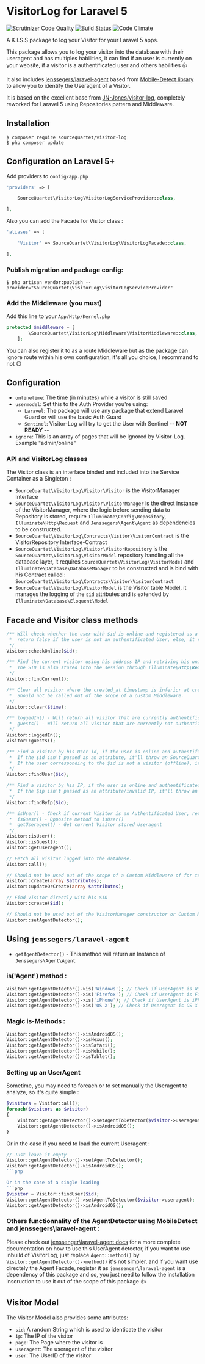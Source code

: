 # VisitorLog for Laravel 5
[![Scrutinizer Code Quality](https://scrutinizer-ci.com/g/SourceQuartet/visitor-log/badges/quality-score.png?b=master)](https://scrutinizer-ci.com/g/SourceQuartet/visitor-log/?branch=master) [![Build Status](https://scrutinizer-ci.com/g/SourceQuartet/visitor-log/badges/build.png?b=master)](https://scrutinizer-ci.com/g/SourceQuartet/visitor-log/build-status/master) [![Code Climate](https://codeclimate.com/github/SourceQuartet/visitor-log/badges/gpa.svg)](https://codeclimate.com/github/SourceQuartet/visitor-log)


A K.I.S.S package to log your Visitor for your Laravel 5 apps.

This package allows you to log your visitor into the database with their useragent and has multiples habilities, it can find if an user is currently on your website, if a visitor is a authentificated user and others habilities :+1:

It also includes [jenssegers/laravel-agent](https://github.com/jenssegers/laravel-agent) based from [Mobile-Detect library](https://github.com/serbanghita/Mobile-Detect) to allow you to identify the Useragent of a Visitor.

It is based on the excellent base from [JN-Jones/visitor-log](https://github.com/JN-Jones/visitor-log), completely reworked for Laravel 5 using Repositories pattern and Middleware.

## Installation

```
$ composer require sourcequartet/visitor-log
$ php composer update
```

## Configuration on Laravel 5+
Add providers to `config/app.php`
```php
'providers' => [

    SourceQuartet\VisitorLog\VisitorLogServiceProvider::class,

],
```

Also you can add the Facade for Visitor class :

```php
'aliases' => [

	'Visitor' => SourceQuartet\VisitorLog\VisitorLogFacade::class,

],
```

### Publish migration and package config:

```
$ php artisan vendor:publish --provider="SourceQuartet\VisitorLog\VisitorLogServiceProvider"
```

### Add the Middleware (you must)

Add this line to your `App/Http/Kernel.php`

```php
protected $middleware = [
        \SourceQuartet\VisitorLog\Middleware\VisitorMiddleware::class,
    ];
```

You can also register it to as a route Middleware but as the package can ignore route within his own configuration, it's all you choice, I recommand to not :yum:

## Configuration

 * `onlinetime`: The time (in minutes) while a visitor is still saved
 * `usermodel`: Set this to the Auth Provider you're using:
 	* `Laravel`: The package will use any package that extend Laravel Guard or will use the basic Auth Guard
 	* `Sentinel`: Visitor-Log will try to get the User with Sentinel **-- NOT READY --**
 * `ignore`: This is an array of pages that will be ignored by Visitor-Log. Example "admin/online"

### API and VisitorLog classes

The Visitor class is an interface binded and included into the Service Container as a Singleton :
* `SourceQuartet\VisitorLog\Visitor\Visitor` is the VisitorManager Interface
* `SourceQuartet\VisitorLog\Visitor\VisitorManager` is the direct instance of the VisitorManager, where the logic before sending data to Repository is stored, require `Illuminate\Config\Repository`, `Illuminate\Http\Request` and `Jenssegers\Agent\Agent` as dependencies to be constructed.
* `SourceQuartet\VisitorLog\Contracts\Visitor\VisitorContract` is the VisitorRepository Interface-Contract
* `SourceQuartet\VisitorLog\Visitor\VisitorRepository` is the `SourceQuartet\VisitorLog\VisitorModel` repository handling all the database layer, it requires `SourceQuartet\VisitorLog\VisitorModel` and `Illuminate\Database\DatabaseManager` to be constructed and is bind with his Contract called : `SourceQuartet\VisitorLog\Contracts\Visitor\VisitorContract`
* `SourceQuartet\VisitorLog\VisitorModel` is the Visitor table Model, it manages the logging of the `sid` attributes and is extended by `Illuminate\Database\Eloquent\Model`

## Facade and Visitor class methods
```php
/** Will check whether the user with $id is online and registered as a visitor
 *  return false if the user is not an authentificated User, else, it returns true
 */
Visitor::checkOnline($id);

/** Find the current visitor using his address IP and retriving his unique SID,
 *  The SID is also stored into the session through Illuminate\Http\Request accessor
 */
Visitor::findCurrent();

/** Clear all visitor where the created_at timestamp is inferior at created_at minus config(visitor-log::onlinetime)
 *  Should not be called out of the scope of a custom Middleware.
 */
Visitor::clear($time);

/** loggedIn() - Will return all visitor that are currently authentificated through Auth or Sentinel
 *  guests() - Will return all visitor that are currently not authentificated through Auth or Sentinel
 */
Visitor::loggedIn();
Visitor::guests();

/** Find a visitor by his User id, if the user is online and authentificated, it'll return VisitorModel Collection
 *  If the $id isn't passed as an attribute, it'll throw an SourceQuartet\Exception\InvalidArgumentException, 
 *  If the user corresponding to the $id is not a visitor (offline), it'll return a null
 */
Visitor::findUser($id);

/** Find a visitor by his IP, if the user is online and authentificated, it'll return VisitorModel Collection
 *  If the $ip isn't passed as an attribute/invalid IP, it'll throw an SourceQuartet\Exception\InvalidArgumentException,
 */
Visitor::findByIp($id);

/** isUser() - Check if current Visitor is an Authentificated User, return bool (true if authentificated, false if not)
 *  isGuest() - Opposite method to isUser()
 *  getUseragent() - Get current Visitor stored Useragent
 */
Visitor::isUser();
Visitor::isGuest();
Visitor::getUseragent();

// Fetch all visitor logged into the database.
Visitor::all();

// Should not be used out of the scope of a Custom Middleware of for testing purposes.
Visitor::create(array $attributes);
Visitor::updateOrCreate(array $attributes);

// Find Visitor directly with his SID
Visitor::create($id);

// Should not be used out of the VisitorManager constructor or Custom Middleware
Visitor::setAgentDetector();
```
 
## Using `jenssegers/laravel-agent`

 * `getAgentDetector()` - This method will return an Instance of `Jenssegers\Agent\Agent`

### is('Agent') method :
```php
Visitor::getAgentDetector()->is('Windows'); // Check if UserAgent is Windows
Visitor::getAgentDetector()->is('Firefox'); // Check if UserAgent is Firefox
Visitor::getAgentDetector()->is('iPhone'); // Check if UserAgent is iPhone
Visitor::getAgentDetector()->is('OS X'); // Check if UserAgent is OS X
```
### Magic is-Methods :
```php
Visitor::getAgentDetector()->isAndroidOS();
Visitor::getAgentDetector()->isNexus();
Visitor::getAgentDetector()->isSafari();
Visitor::getAgentDetector()->isMobile();
Visitor::getAgentDetector()->isTablet();
```

### Setting up an UserAgent
Sometime, you may need to foreach or to set manually the Useragent to analyze, so it's quite simple :
```php
$visitors = Visitor::all();
foreach($visitors as $visitor)
{
    Visitor::getAgentDetector()->setAgentToDetector($visitor->useragent);
    Visitor::getAgentDetector()->isAndroidOS();
}
```
Or in the case if you need to load the current Useragent :
```php
// Just leave it empty
Visitor::getAgentDetector()->setAgentToDetector();
Visitor::getAgentDetector()->isAndroidOS();
```php

Or in the case of a single loading
```php
$visitor = Visitor::findUser($id);
Visitor::getAgentDetector()->setAgentToDetector($visitor->useragent);
Visitor::getAgentDetector()->isAndroidOS();
```

### Others functionnality of the AgentDetector using MobileDetect and jenssegers\laravel-agent :

Please check out [jenssenger\laravel-agent docs](https://github.com/jenssegers/laravel-agent/blob/master/README.md) for a more complete documentation on how to use this UserAgent detector, if you want to use inbuild of VisitorLog, just replace `Agent::method()` by `Visitor::getAgentDetector()->method()` it's not simpler, and if you want use directely the Agent Facade, register it as `jenssenger\laravel-agent` is a dependency of this package and so, you just need to follow the installation inscruction to use it out of the scope of this package :+1:

## Visitor Model

The Visitor Model also provides some attributes:
 * `sid`: A random String which is used to identicate the visitor
 * `ip`: The IP of the visitor
 * `page`: The Page where the visitor is
 * `useragent`: The useragent of the visitor
 * `user`: The UserID of the visitor
